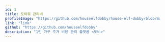 ```yaml
---
id: 1
title: 도와줘 관리비
profileImage: "https://github.com/houseelfdobby/house-elf-dobby/blob/master/staticfiles/img/logo.png?raw=true"
link: "link"
github: "https://github.com/houseelfdobby"
description: "1인 가구 주거 비용 관리 플랫폼 <도비>"
---
```

